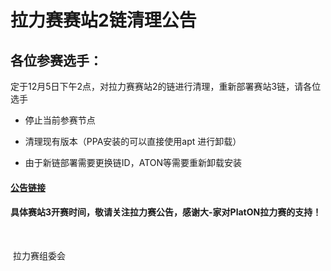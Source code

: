 # 拉力赛赛站2链清理公告

## 各位参赛选手：

​	定于12月5日下午2点，对拉力赛赛站2的链进行清理，重新部署赛站3链，请各位选手

- 停止当前参赛节点

- 清理现有版本（PPA安装的可以直接使用apt 进行卸载）

- 由于新链部署需要更换链ID，ATON等需要重新卸载安装
	
	
#### [公告链接]([https://github.com/PlatONnetwork/GalaxyRally/edit/master/announcement/%E8%B5%9B%E7%AB%992%E9%93%BE%E6%B8%85%E7%90%86%E5%85%AC%E5%91%8A.md](https://github.com/PlatONnetwork/GalaxyRally/edit/master/announcement/赛站2链清理公告.md))
#### 具体赛站3开赛时间，敬请关注拉力赛公告，感谢大-家对PlatON拉力赛的支持！


​																																	

​																																						拉力赛组委会
